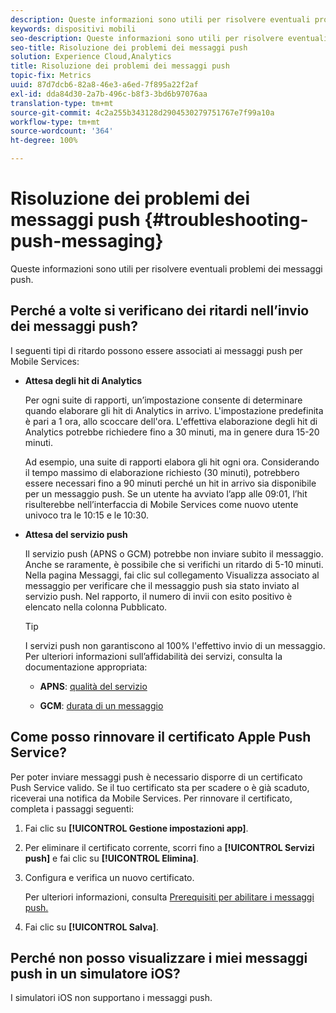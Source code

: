 ```yaml
---
description: Queste informazioni sono utili per risolvere eventuali problemi dei messaggi push.
keywords: dispositivi mobili
seo-description: Queste informazioni sono utili per risolvere eventuali problemi dei messaggi push.
seo-title: Risoluzione dei problemi dei messaggi push
solution: Experience Cloud,Analytics
title: Risoluzione dei problemi dei messaggi push
topic-fix: Metrics
uuid: 87d7dcb6-82a8-46e3-a6ed-7f895a22f2af
exl-id: dda84d30-2a7b-496c-b8f3-3bd6b97076aa
translation-type: tm+mt
source-git-commit: 4c2a255b343128d2904530279751767e7f99a10a
workflow-type: tm+mt
source-wordcount: '364'
ht-degree: 100%

---
```


# Risoluzione dei problemi dei messaggi push {#troubleshooting-push-messaging}

Queste informazioni sono utili per risolvere eventuali problemi dei messaggi push.

## Perché a volte si verificano dei ritardi nell’invio dei messaggi push?

I seguenti tipi di ritardo possono essere associati ai messaggi push per Mobile Services:

* **Attesa degli hit di Analytics**

   Per ogni suite di rapporti, un’impostazione consente di determinare quando elaborare gli hit di Analytics in arrivo. L&#39;impostazione predefinita è pari a 1 ora, allo scoccare dell&#39;ora. L&#39;effettiva elaborazione degli hit di Analytics potrebbe richiedere fino a 30 minuti, ma in genere dura 15-20 minuti.

   Ad esempio, una suite di rapporti elabora gli hit ogni ora. Considerando il tempo massimo di elaborazione richiesto (30 minuti), potrebbero essere necessari fino a 90 minuti perché un hit in arrivo sia disponibile per un messaggio push. Se un utente ha avviato l’app alle 09:01, l’hit risulterebbe nell’interfaccia di Mobile Services come nuovo utente univoco tra le 10:15 e le 10:30.

* **Attesa del servizio push**

   Il servizio push (APNS o GCM) potrebbe non inviare subito il messaggio. Anche se raramente, è possibile che si verifichi un ritardo di 5-10 minuti. Nella pagina Messaggi, fai clic sul collegamento Visualizza associato al messaggio per verificare che il messaggio push sia stato inviato al servizio push. Nel rapporto, il numero di invii con esito positivo è elencato nella colonna Pubblicato.

   >[!TIP]
   >
   >I servizi push non garantiscono al 100% l&#39;effettivo invio di un messaggio. Per ulteriori informazioni sull’affidabilità dei servizi, consulta la documentazione appropriata:
   >
   >* **APNS**: [qualità del servizio](https://developer.apple.com/documentation/usernotifications)
   >
   >* **GCM**: [durata di un messaggio](https://developers.google.com/cloud-messaging/concept-options)


## Come posso rinnovare il certificato Apple Push Service?

Per poter inviare messaggi push è necessario disporre di un certificato Push Service valido. Se il tuo certificato sta per scadere o è già scaduto, riceverai una notifica da Mobile Services. Per rinnovare il certificato, completa i passaggi seguenti:

1. Fai clic su **[!UICONTROL Gestione impostazioni app]**.
2. Per eliminare il certificato corrente, scorri fino a **[!UICONTROL Servizi push]** e fai clic su **[!UICONTROL Elimina]**.
3. Configura e verifica un nuovo certificato.

   Per ulteriori informazioni, consulta [Prerequisiti per abilitare i messaggi push.](/help/using/c-manage-app-settings/c-mob-confg-app/configure-push-messaging/prerequisites-push-messaging.md)

4. Fai clic su **[!UICONTROL Salva]**.

## Perché non posso visualizzare i miei messaggi push in un simulatore iOS?

I simulatori iOS non supportano i messaggi push.
